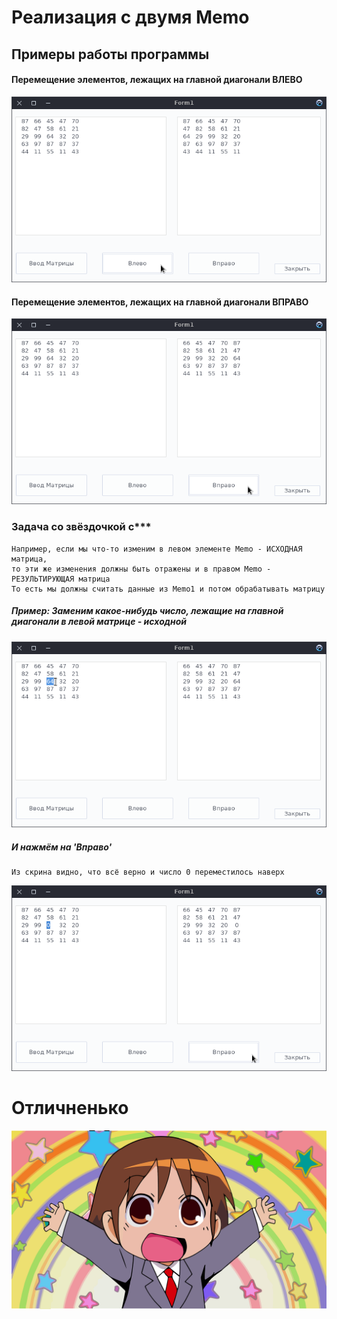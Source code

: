 # Реализация с двумя Memo

## Примеры работы программы

#### Перемещение элементов, лежащих на главной диагонали ВЛЕВО
![Image alt](img/1.png)

#### Перемещение элементов, лежащих на главной диагонали ВПРАВО
![Image alt](img/2.png)

### Задача со звёздочкой с***
    Например, если мы что-то изменим в левом элементе Memo - ИСХОДНАЯ матрица,
    то эти же изменения должны быть отражены и в правом Memo - РЕЗУЛЬТИРУЮЩАЯ матрица
    То есть мы должны считать данные из Memo1 и потом обрабатывать матрицу
    
##### Пример: Заменим какое-нибудь число, лежащие на главной диагонали в левой матрице - исходной
![Image alt](img/3.png)
##### И нажмём на 'Вправо'
    Из скрина видно, что всё верно и число 0 переместилось наверх
![Image alt](img/4.png)

# Отличненько
![Image alt](img/lol.png)
